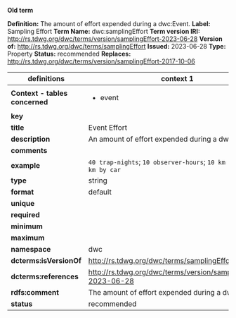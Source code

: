 **Old term**

**Definition:** The amount of effort expended during a dwc:Event.
**Label:** Sampling Effort
**Term Name:** dwc:samplingEffort
**Term version IRI:** http://rs.tdwg.org/dwc/terms/version/samplingEffort-2023-06-28
**Version of:** http://rs.tdwg.org/dwc/terms/samplingEffort
**Issued:** 2023-06-28
**Type:** Property
**Status:** recommended
**Replaces:** http://rs.tdwg.org/dwc/terms/version/samplingEffort-2017-10-06


| definitions | context 1 |
|-|-|
| **Context - tables concerned** | <ul><li>event</li></ul> |
| **key** |  |
| **title** | Event Effort |
| **description** | An amount of effort expended during a dwc:Event. |
| **comments** |  |
| **example** | `40 trap-nights`; `10 observer-hours`; `10 km by foot`; `30 km by car` |
| **type** | string |
| **format** | default |
| **unique** |  |
| **required** |  |
| **minimum** |  |
| **maximum** |  |
| **namespace** | dwc |
| **dcterms:isVersionOf** | http://rs.tdwg.org/dwc/terms/samplingEffort |
| **dcterms:references** | http://rs.tdwg.org/dwc/terms/version/samplingEffort-2023-06-28 |
| **rdfs:comment** | The amount of effort expended during a dwc:Event. |
| **status** | recommended |
